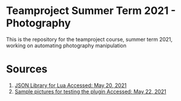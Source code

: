 # Teamproject Summer Term 2021 - Photography
This is the repository for the teamproject course, summer term 2021, working on automating photography manipulation

# Sources
1. [JSON Library for Lua Accessed: May 20, 2021](https://github.com/rxi/json.lua/blob/master/json.lua)
2. [Sample pictures for testing the plugin Accessed: May 22, 2021](https://pixabay.com/de/)

